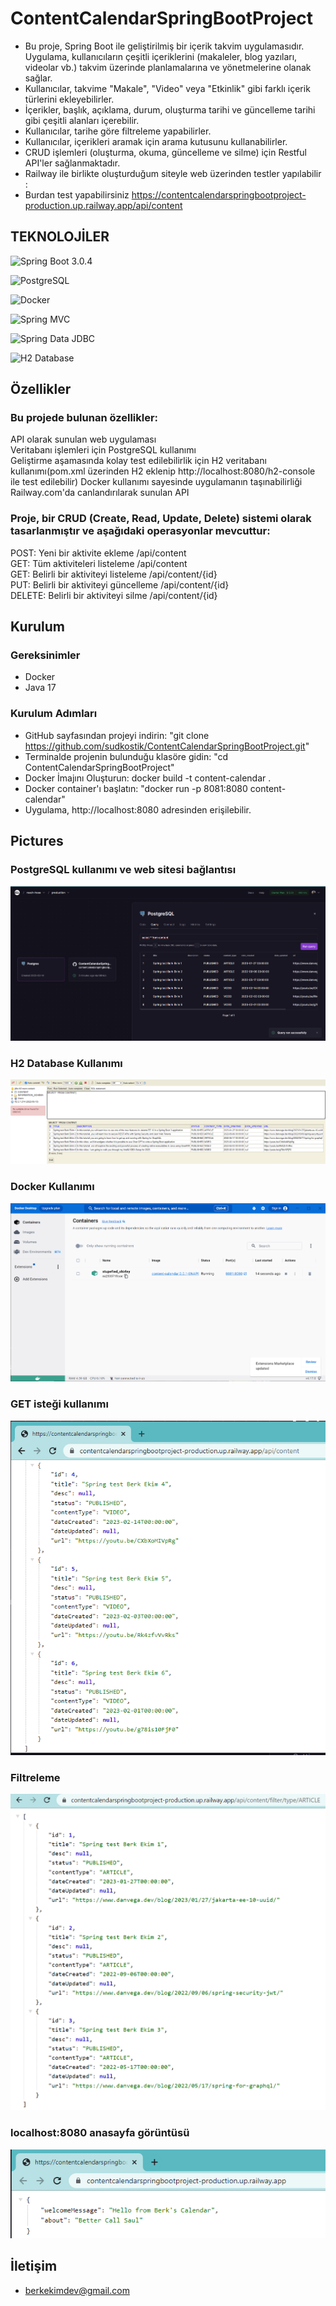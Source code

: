 # ContentCalendarSpringBootProject
* Bu proje, Spring Boot ile geliştirilmiş bir içerik takvim uygulamasıdır. Uygulama, kullanıcıların çeşitli içeriklerini (makaleler, blog yazıları, videolar vb.) takvim üzerinde planlamalarına ve yönetmelerine olanak sağlar.  
* Kullanıcılar, takvime "Makale", "Video" veya "Etkinlik" gibi farklı içerik türlerini ekleyebilirler.  
* İçerikler, başlık, açıklama, durum, oluşturma tarihi ve güncelleme tarihi gibi çeşitli alanları içerebilir.  
* Kullanıcılar, tarihe göre filtreleme yapabilirler.  
* Kullanıcılar, içerikleri aramak için arama kutusunu kullanabilirler.  
* CRUD işlemleri (oluşturma, okuma, güncelleme ve silme) için Restful API'ler sağlanmaktadır.  
* Railway ile birlikte oluşturduğum siteyle web üzerinden testler yapılabilir :  
* Burdan test yapabilirsiniz https://contentcalendarspringbootproject-production.up.railway.app/api/content 

## TEKNOLOJİLER
![Spring Boot 3.0.4](https://img.shields.io/badge/Spring%20Boot-3.0.4-green.svg?style=flat-square&logo=springboot)

![PostgreSQL](https://img.shields.io/badge/PostgreSQL-blue.svg?style=flat-square&logo=postgresql)

![Docker](https://img.shields.io/badge/Docker-blue.svg?style=flat-square&logo=docker)

![Spring MVC](https://img.shields.io/badge/Spring%20MVC-green.svg?style=flat-square&logo=spring)

![Spring Data JDBC](https://img.shields.io/badge/Spring%20Data%20JDBC-green.svg?style=flat-square&logo=spring)

![H2 Database](https://img.shields.io/badge/H2%20Database-orange.svg?style=flat-square&logo=h2)



## Özellikler
### Bu projede bulunan özellikler:

API olarak sunulan web uygulaması  
Veritabanı işlemleri için PostgreSQL kullanımı  
Geliştirme aşamasında kolay test edilebilirlik için H2 veritabanı kullanımı(pom.xml üzerinden H2 eklenip http://localhost:8080/h2-console ile test edilebilir)
Docker kullanımı sayesinde uygulamanın taşınabilirliği  
Railway.com'da canlandırılarak sunulan API  


### Proje, bir CRUD (Create, Read, Update, Delete) sistemi olarak tasarlanmıştır ve aşağıdaki operasyonlar mevcuttur:

POST: Yeni bir aktivite ekleme /api/content  
GET: Tüm aktiviteleri listeleme /api/content  
GET: Belirli bir aktiviteyi listeleme /api/content/{id}   
PUT: Belirli bir aktiviteyi güncelleme /api/content/{id}  
DELETE: Belirli bir aktiviteyi silme /api/content/{id}  

## Kurulum
### Gereksinimler
* Docker
* Java 17

### Kurulum Adımları
* GitHub sayfasından projeyi indirin:
"git clone https://github.com/sudkostik/ContentCalendarSpringBootProject.git"
* Terminalde projenin bulunduğu klasöre gidin:
 "cd ContentCalendarSpringBootProject"
* Docker İmajını Oluşturun:
docker build -t content-calendar .
* Docker container'ı başlatın:
"docker run -p 8081:8080 content-calendar"
* Uygulama, http://localhost:8080 adresinden erişilebilir. 


## Pictures

### **PostgreSQL kullanımı ve web sitesi bağlantısı**
![](pictures/railwaypostgresql.PNG)
### **H2 Database Kullanımı**
![](pictures/jsonFormatData.PNG)
### **Docker Kullanımı**
![](pictures/docker.PNG)
### **GET isteği kullanımı**
![](pictures/content.PNG)
### **Filtreleme**
![](pictures/filter.PNG)
### **localhost:8080 anasayfa görüntüsü**
![](pictures/railway.PNG)

## İletişim
* berkekimdev@gmail.com









